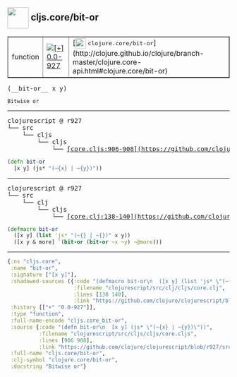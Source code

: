 ## <img width="48px" valign="middle" src="http://i.imgur.com/Hi20huC.png"> cljs.core/bit-or

 <table border="1">
<tr>
<td>function</td>
<td><a href="https://github.com/cljsinfo/api-refs/tree/0.0-927"><img valign="middle" alt="[+] 0.0-927" src="https://img.shields.io/badge/+-0.0--927-lightgrey.svg"></a> </td>
<td>
[<img height="24px" valign="middle" src="http://i.imgur.com/1GjPKvB.png"> <samp>clojure.core/bit-or</samp>](http://clojure.github.io/clojure/branch-master/clojure.core-api.html#clojure.core/bit-or)
</td>
</tr>
</table>

 <samp>
(__bit-or__ x y)<br>
</samp>

```
Bitwise or
```

---

 <pre>
clojurescript @ r927
└── src
    └── cljs
        └── cljs
            └── <ins>[core.cljs:906-908](https://github.com/clojure/clojurescript/blob/r927/src/cljs/cljs/core.cljs#L906-L908)</ins>
</pre>

```clj
(defn bit-or
  [x y] (js* "(~{x} | ~{y})"))
```


---

 <pre>
clojurescript @ r927
└── src
    └── clj
        └── cljs
            └── <ins>[core.clj:138-140](https://github.com/clojure/clojurescript/blob/r927/src/clj/cljs/core.clj#L138-L140)</ins>
</pre>

```clj
(defmacro bit-or
  ([x y] (list 'js* "(~{} | ~{})" x y))
  ([x y & more] `(bit-or (bit-or ~x ~y) ~@more)))
```

---

```clj
{:ns "cljs.core",
 :name "bit-or",
 :signature ["[x y]"],
 :shadowed-sources ({:code "(defmacro bit-or\n  ([x y] (list 'js* \"(~{} | ~{})\" x y))\n  ([x y & more] `(bit-or (bit-or ~x ~y) ~@more)))",
                     :filename "clojurescript/src/clj/cljs/core.clj",
                     :lines [138 140],
                     :link "https://github.com/clojure/clojurescript/blob/r927/src/clj/cljs/core.clj#L138-L140"}),
 :history [["+" "0.0-927"]],
 :type "function",
 :full-name-encode "cljs.core_bit-or",
 :source {:code "(defn bit-or\n  [x y] (js* \"(~{x} | ~{y})\"))",
          :filename "clojurescript/src/cljs/cljs/core.cljs",
          :lines [906 908],
          :link "https://github.com/clojure/clojurescript/blob/r927/src/cljs/cljs/core.cljs#L906-L908"},
 :full-name "cljs.core/bit-or",
 :clj-symbol "clojure.core/bit-or",
 :docstring "Bitwise or"}

```
